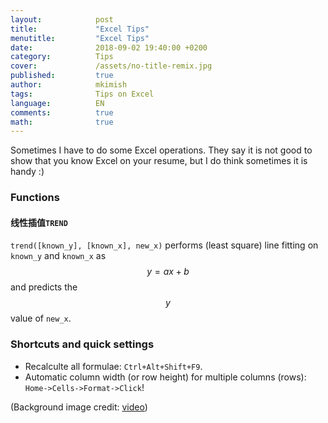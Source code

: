 ```yaml
---
layout:            post
title:             "Excel Tips"
menutitle:         "Excel Tips"
date:              2018-09-02 19:40:00 +0200
category:          Tips
cover:             /assets/no-title-remix.jpg
published:		   true
author:            mkimish
tags:              Tips on Excel
language:          EN
comments:          true
math:			   true
---
```


Sometimes I have to do some Excel operations. They say it is not good to show that you know Excel on your resume, but I do think sometimes it is handy :)

### Functions
#### 线性插值`TREND`
`trend([known_y], [known_x], new_x)` performs (least square) line fitting on `known_y` and `known_x` as $$y=ax+b$$ and predicts the $$y$$ value of `new_x`.

### Shortcuts and quick settings
* Recalculte all formulae: `Ctrl+Alt+Shift+F9`.
* Automatic column width (or row height) for multiple columns (rows): `Home->Cells->Format->Click`!


(Background image credit: <a href="https://www.youtube.com/watch?v=6_yylg0J-14" target="_blank">video</a>)